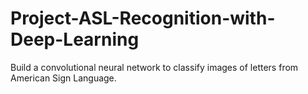 # Project-ASL-Recognition-with-Deep-Learning
Build a convolutional neural network to classify images of letters from American Sign Language.
